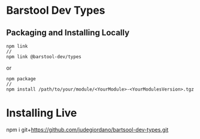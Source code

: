 # Barstool Dev Types

## Packaging and Installing Locally

```
npm link
//
npm link @barstool-dev/types
```
or
```
npm package
//
npm install /path/to/your/module/<YourModule>-<YourModulesVersion>.tgz
```

# Installing Live
npm i git+https://github.com/judegiordano/bartsool-dev-types.git